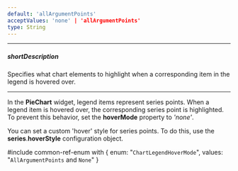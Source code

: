 ```yaml
---
default: 'allArgumentPoints'
acceptValues: 'none' | 'allArgumentPoints'
type: String
---
```

---
##### shortDescription
Specifies what chart elements to highlight when a corresponding item in the legend is hovered over.

---
In the **PieChart** widget, legend items represent series points. When a legend item is hovered over, the corresponding series point is highlighted. To prevent this behavior, set the **hoverMode** property to *'none'*.

You can set a custom 'hover' style for series points. To do this, use the **series**.**hoverStyle** configuration object.

#include common-ref-enum with {
    enum: "`ChartLegendHoverMode`",
    values: "`AllArgumentPoints` and `None`"
}